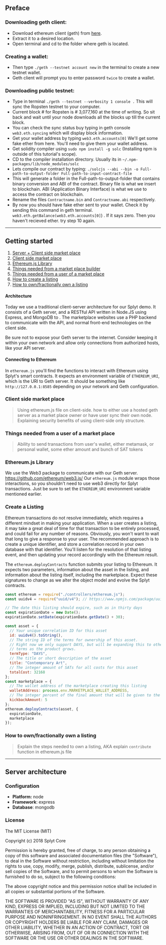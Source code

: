
## Preface

### Downloading geth client:

- Download ethereum client (geth) from [here](https://geth.ethereum.org/downloads/).
-  Extract it to a desired location.
-  Open terminal and cd to the folder where geth is located.

### Creating a wallet:

-  Then type ```./geth --testnet account new``` in the terminal to create a new testnet wallet.
-  Geth client will prompt you to enter password `twice` to create a wallet.

### Downloading public testnet:

-  Type in terminal ```./geth --testnet --verbosity 1 console .``` This will sync the Ropsten testnet to your computer.
-  Current block # for Ropsten is # 3,077,160 at the time of writing. So sit back and wait until your node downloads all the blocks up till the current block.
-  You can check the sync status buy typing in geth console ```web3.eth.syncing``` which will display block information.
-  Get your wallet address by typing ```web3.eth.accounts[0]``` We'll get some fake ether from here. You'll need to give them your  wallet address.
-  Get solidity compiler using ```sudo npm install -g solc``` (Installing npm is outside of this tutorial's scope).
-  CD to the compiler installation directory. Usually its in ```~/.npm-packages/lib/node_modules/solc```
-   Lets compile our contract by typing:  ```./solcjs --abi --bin -o Full-path-to-output-folder Full-path-to-input-contract-file```
- This will generate a folder in the Full-path-to-output-folder that contains binary conversion and ABI of the contract. Binary file is what we insert to blockchain. ABI (Application Binary Interface) is what we use to access the contract on blockchain.
- Rename the files ```Contractname.bin``` and ```Contractname.abi``` respectively.
- By now you should have fake ether sent to your wallet. Check it by sending this command in geth terminal. ```web3.eth.getBalance(web3.eth.accounts[0]```) . If it says zero. Then you haven't recieved ether. try step 10 again.
---
## Getting started
1. [Server + Client side market place](#server--client-side-market-place)
2. [Client side market place](#client-side-market-place)
3. [Ethereum.js Library](#ethereumjs-library)
4. [Things needed from a market place builder](#things-needed-from-a-market-place-builder)
5. [Things needed from a user of a market place](#things-needed-from-a-user-of-a-market-place)
6. [How to create a listing](#how-to-create-a-listing)
7. [How to own/fractionally own a listing](#how-to-ownfractionally-own-a-listing)

#### Architecture 
Today we use a traditional client-server architecture for our Splyt demo. It consists of a Geth server, and a RESTful API written in Node.JS using Express, and MongoDB to . The marketplace websites use a PHP backend to communicate with the API, and normal front-end technologies on the client side. 

Be sure not to expose your Geth server to the internet. Consider keeping it within your own network and allow only connections from authorized hosts, like your API server.

#### Connecting to Ethereum
In `ethereum.js` you'll find the functions to interact with Ethereum using Splyt's smart contracts. It expects an environment variable of `ETHEREUM_URI`, which is the URI to Geth server. It should be something like `http://127.0.0.1:8585` depending on your network and Geth configuration. 

### Client side market place
> Using ethereum.js file on client-side. how to either use a hosted geth server as a market place owner or have user sync their own node. Explaining security benefits of using client-side only structure. 

### Things needed from a user of a market place
> Ability to send transactions from user's wallet, either metamask, or personal wallet, some ether amount and bunch of SAT tokens

### Ethereum.js Library
We use the Web3 package to communicate with our Geth server. https://github.com/ethereum/web3.js/
Our `ethereum.js` module wraps those interactions, so you shouldn't need to use web3 directly for Splyt transactions. Just be sure to set the `ETHEREUM_URI` environment variable mentioned earlier.

### Create a Listing
Ethereum transactions do not resolve immediately, which requires a different mindset in making your application. When a user creates a listing, it may take a great deal of time for that transaction to be entirely processed, and could fail for any number of reasons. Obviously, you won't want to wait that long to give a response to your user. The recommended approach is to create a unique identifier, and store a correlation record in your own database with that identifier. You'll listen for the resolution of that listing event, and then updating your record accordingly with the Ethereum result.


The `ethereum.deployContracts` function submits your listing to Ethereum. It expects two parameters, information about the asset in the listing, and information about the listing itself, including the marketplace. Expect these signatures to change as we alter the object model and evolve the Splyt contracts.
```js
const ethereum = require("./controllers/ethereum.js");
const uuidv4 = require("uuid/v4"); // https://www.npmjs.com/package/uuid

// The date this listing should expire, such as in thirty days
const expirationDate = new Date();
expirationDate.setDate(expirationDate.getDate() + 30);

const asset = {
  // Your unique correlation ID for this asset
  id: uuidv4().toString(),
  // The string ID of the terms for ownership of this asset.
  // Right now we only support DAYS, but will be expanding this to other
  // terms as the product grows.
  termType: "DAYS",
  // The title or short description of the asset
  title: "Contemporary Art",
  // The integer amount of SATs for all costs for this asset
  totalCost: 32168
};
const marketplace = {
  // The wallet address of the marketplace creating this listing
  walletAddress: process.env.MARKETPLACE_WALLET_ADDRESS,
  // The integer percent of the final amount that will be given to the marketplace which completes the sale of this listing
  kickbackAmount: 5
};
ethereum.deployContracts(asset, {
  expirationDate,
  marketplace
});

```

### How to own/fractionally own a listing
> Explain the steps needed to own a listing, AKA explain `contribute` function in ethereum.js file
---------------------------------------------------


## Server architecture 

### Configuration
- **Platform:** node
- **Framework**: express
- **Database**: mongodb

### License
The MIT License (MIT)

Copyright (c) 2018 Splyt Core

Permission is hereby granted, free of charge, to any person obtaining a copy of this software and associated documentation files (the "Software"), to deal in the Software without restriction, including without limitation the rights to use, copy, modify, merge, publish, distribute, sublicense, and/or sell copies of the Software, and to permit persons to whom the Software is furnished to do so, subject to the following conditions:

The above copyright notice and this permission notice shall be included in all copies or substantial portions of the Software.

THE SOFTWARE IS PROVIDED "AS IS", WITHOUT WARRANTY OF ANY KIND, EXPRESS OR IMPLIED, INCLUDING BUT NOT LIMITED TO THE WARRANTIES OF MERCHANTABILITY, FITNESS FOR A PARTICULAR PURPOSE AND NONINFRINGEMENT. IN NO EVENT SHALL THE AUTHORS OR COPYRIGHT HOLDERS BE LIABLE FOR ANY CLAIM, DAMAGES OR OTHER LIABILITY, WHETHER IN AN ACTION OF CONTRACT, TORT OR OTHERWISE, ARISING FROM, OUT OF OR IN CONNECTION WITH THE SOFTWARE OR THE USE OR OTHER DEALINGS IN THE SOFTWARE.
